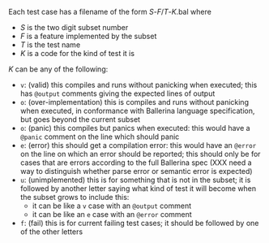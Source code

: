 Each test case has a filename of the form _S_-_F_/_T_-_K_.bal where
* _S_ is the two digit subset number
* _F_ is a feature implemented by the subset
* _T_ is the test name
* _K_ is a code for the kind of test it is

_K_ can be any of the following:

* `v`: (valid) this compiles and runs without panicking when executed; this has `@output` comments giving the expected lines of output
* `o`: (over-implementation) this is compiles and runs without panicking when executed, in conformance with Ballerina language specification, but goes beyond the current subset
* `o`: (panic) this compiles but panics when executed: this would have a `@panic` comment on the line which should panic
* `e`:  (error) this should get a compilation error: this would have an `@error` on the line on which an error should be reported; this should only be for cases that are errors according to the full Ballerina spec (XXX need a way to distinguish whether parse error or semantic error is expected)
* `u`: (unimplemented) this is for something that is not in the subset; it is followed by another letter saying what kind of test it will become when the subset grows to include this:
   * it can be like a `v` case with an `@output` comment
   * it can be like an `e` case with an `@error` comment
* `f`: (fail) this is for current failing test cases; it should be followed by one of the other letters
